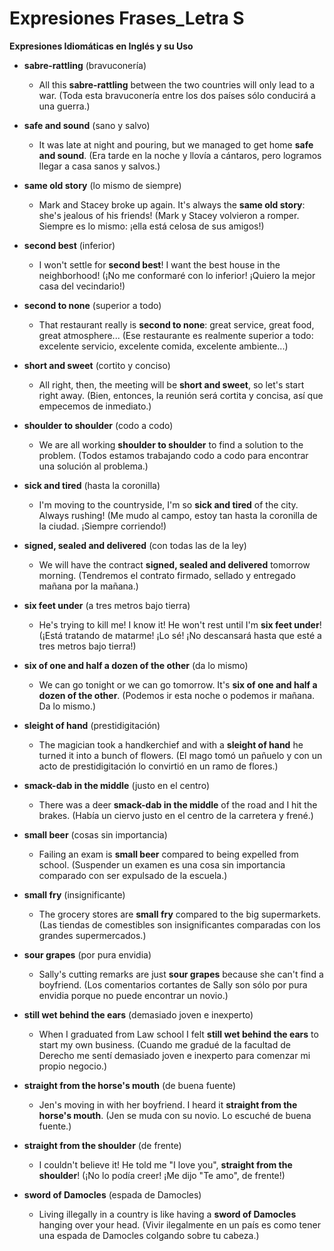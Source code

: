 # Expresiones Frases_Letra S



**Expresiones Idiomáticas en Inglés y su Uso**

*   **sabre-rattling** (bravuconería)

    *   All this **sabre-rattling** between the two countries will only lead to a war. (Toda esta bravuconería entre los dos países sólo conducirá a una guerra.)

*   **safe and sound** (sano y salvo)

    *   It was late at night and pouring, but we managed to get home **safe and sound**. (Era tarde en la noche y llovía a cántaros, pero logramos llegar a casa sanos y salvos.)

*   **same old story** (lo mismo de siempre)

    *   Mark and Stacey broke up again. It's always the **same old story**: she's jealous of his friends! (Mark y Stacey volvieron a romper. Siempre es lo mismo: ¡ella está celosa de sus amigos!)

*   **second best** (inferior)

    *   I won't settle for **second best**! I want the best house in the neighborhood! (¡No me conformaré con lo inferior! ¡Quiero la mejor casa del vecindario!)

*   **second to none** (superior a todo)

    *   That restaurant really is **second to none**: great service, great food, great atmosphere... (Ese restaurante es realmente superior a todo: excelente servicio, excelente comida, excelente ambiente...)

*   **short and sweet** (cortito y conciso)

    *   All right, then, the meeting will be **short and sweet**, so let's start right away. (Bien, entonces, la reunión será cortita y concisa, así que empecemos de inmediato.)

*   **shoulder to shoulder** (codo a codo)

    *   We are all working **shoulder to shoulder** to find a solution to the problem. (Todos estamos trabajando codo a codo para encontrar una solución al problema.)

*   **sick and tired** (hasta la coronilla)

    *   I'm moving to the countryside, I'm so **sick and tired** of the city. Always rushing! (Me mudo al campo, estoy tan hasta la coronilla de la ciudad. ¡Siempre corriendo!)

*   **signed, sealed and delivered** (con todas las de la ley)

    *   We will have the contract **signed, sealed and delivered** tomorrow morning. (Tendremos el contrato firmado, sellado y entregado mañana por la mañana.)

*   **six feet under** (a tres metros bajo tierra)

    *   He's trying to kill me! I know it! He won't rest until I'm **six feet under**! (¡Está tratando de matarme! ¡Lo sé! ¡No descansará hasta que esté a tres metros bajo tierra!)

*   **six of one and half a dozen of the other** (da lo mismo)

    *   We can go tonight or we can go tomorrow. It's **six of one and half a dozen of the other**. (Podemos ir esta noche o podemos ir mañana. Da lo mismo.)

*   **sleight of hand** (prestidigitación)

    *   The magician took a handkerchief and with a **sleight of hand** he turned it into a bunch of flowers. (El mago tomó un pañuelo y con un acto de prestidigitación lo convirtió en un ramo de flores.)

*   **smack-dab in the middle** (justo en el centro)

    *   There was a deer **smack-dab in the middle** of the road and I hit the brakes. (Había un ciervo justo en el centro de la carretera y frené.)

*   **small beer** (cosas sin importancia)

    *   Failing an exam is **small beer** compared to being expelled from school. (Suspender un examen es una cosa sin importancia comparado con ser expulsado de la escuela.)

*   **small fry** (insignificante)

    *   The grocery stores are **small fry** compared to the big supermarkets. (Las tiendas de comestibles son insignificantes comparadas con los grandes supermercados.)

*   **sour grapes** (por pura envidia)

    *   Sally's cutting remarks are just **sour grapes** because she can't find a boyfriend. (Los comentarios cortantes de Sally son sólo por pura envidia porque no puede encontrar un novio.)

*   **still wet behind the ears** (demasiado joven e inexperto)

    *   When I graduated from Law school I felt **still wet behind the ears** to start my own business. (Cuando me gradué de la facultad de Derecho me sentí demasiado joven e inexperto para comenzar mi propio negocio.)

*   **straight from the horse's mouth** (de buena fuente)

    *   Jen's moving in with her boyfriend. I heard it **straight from the horse's mouth**. (Jen se muda con su novio. Lo escuché de buena fuente.)

*   **straight from the shoulder** (de frente)

    *   I couldn't believe it! He told me "I love you", **straight from the shoulder**! (¡No lo podía creer! ¡Me dijo "Te amo", de frente!)

*   **sword of Damocles** (espada de Damocles)

    *   Living illegally in a country is like having a **sword of Damocles** hanging over your head. (Vivir ilegalmente en un país es como tener una espada de Damocles colgando sobre tu cabeza.)
